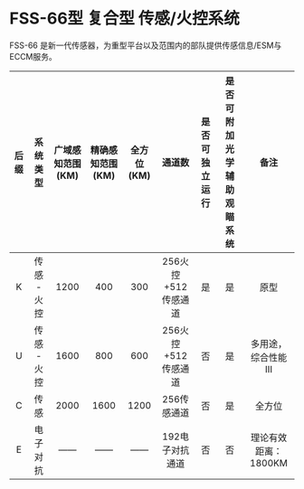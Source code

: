 # FSS-66型 复合型 传感/火控系统

FSS-66 是新一代传感器，为重型平台以及范围内的部队提供传感信息/ESM与ECCM服务。

| 后缀 |  系统类型   | 广域感知范围(KM) | 精确感知范围(KM) | 全方位(KM) |       通道数        | 是否可独立运行 | 是否可附加光学辅助观瞄系统 |         备注         |
| :--: | :---------: | :--------------: | :--------------: | :--------: | :-----------------: | :------------: | :------------------------: | :------------------: |
|  K   | 传感 - 火控 |       1200       |       400        |    300     | 256火控+512传感通道 |       是       |             是             |         原型         |
|  U   | 传感 - 火控 |       1600       |       800        |    600     | 256火控+512传感通道 |       否       |             是             | 多用途，综合性能 III |
|  C   |    传感     |       2000       |       1600       |    1200    |     256传感通道     |       否       |             是             |        全方位        |
|  E   |  电子对抗   |        ——        |        ——        |     ——     |   192电子对抗通道   |       否       |             否             | 理论有效距离：1800KM |